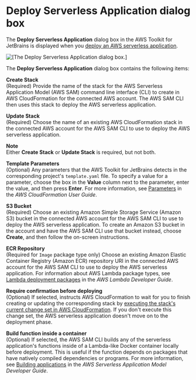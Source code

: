 # Deploy Serverless Application dialog box<a name="deploy-serverless-application-dialog"></a>

The **Deploy Serverless Application** dialog box in the AWS Toolkit for JetBrains is displayed when you [deploy an AWS serverless application](key-tasks.md#key-tasks-sam-deploy)\.

![\[The Deploy Serverless Application dialog box.\]](http://docs.aws.amazon.com/toolkit-for-jetbrains/latest/userguide/)

The **Deploy Serverless Application** dialog box contains the following items:

**Create Stack**  
\(Required\) Provide the name of the stack for the AWS Serverless Application Model \(AWS SAM\) command line interface \(CLI\) to create in AWS CloudFormation for the connected AWS account\. The AWS SAM CLI then uses this stack to deploy the AWS serverless application\.

**Update Stack**  
\(Required\) Choose the name of an existing AWS CloudFormation stack in the connected AWS account for the AWS SAM CLI to use to deploy the AWS serverless application\.

**Note**  
Either **Create Stack** or **Update Stack** is required, but not both\.

**Template Parameters**  
\(Optional\) Any parameters that the AWS Toolkit for JetBrains detects in the corresponding project's `template.yaml` file\. To specify a value for a parameter, choose the box in the **Value** column next to the parameter, enter the value, and then press **Enter**\. For more information, see [Parameters](https://docs.aws.amazon.com/AWSCloudFormation/latest/UserGuide/parameters-section-structure.html) in the *AWS CloudFormation User Guide*\.

**S3 Bucket**  
\(Required\) Choose an existing Amazon Simple Storage Service \(Amazon S3\) bucket in the connected AWS account for the AWS SAM CLI to use to deploy the AWS serverless application\. To create an Amazon S3 bucket in the account and have the AWS SAM CLI use that bucket instead, choose **Create**, and then follow the on\-screen instructions\.

**ECR Repository**  
\(Required for `Image` package type only\) Choose an existing Amazon Elastic Container Registry \(Amazon ECR\) repository URI in the connected AWS account for the AWS SAM CLI to use to deploy the AWS serverless application\. For information about AWS Lambda package types, see [Lambda deployment packages](https://docs.aws.amazon.com/lambda/latest/dg/gettingstarted-package.html) in the *AWS Lambda Developer Guide*\.

**Require confirmation before deploying**  
\(Optional\) If selected, instructs AWS CloudFormation to wait for you to finish creating or updating the corresponding stack by [executing the stack's current change set in AWS CloudFormation](https://docs.aws.amazon.com/AWSCloudFormation/latest/UserGuide/using-cfn-updating-stacks-changesets-execute.html)\. If you don't execute this change set, the AWS serverless application doesn't move on to the deployment phase\.

**Build function inside a container**  
\(Optional\) If selected, the AWS SAM CLI builds any of the serverless application's functions inside of a Lambda\-like Docker container locally before deployment\. This is useful if the function depends on packages that have natively compiled dependencies or programs\. For more information, see [Building applications](https://docs.aws.amazon.com/serverless-application-model/latest/developerguide/serverless-sam-cli-using-build.html) in the *AWS Serverless Application Model Developer Guide*\.